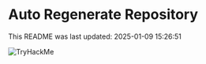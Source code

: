 # Auto Regenerate Repository

This README was last updated: 2025-01-09 15:26:51

 ![TryHackMe](https://tryhackme.com/badge/533634)